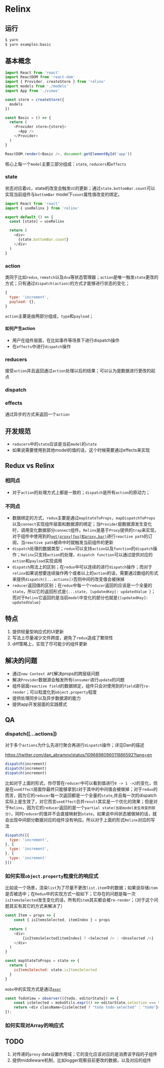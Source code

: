 # Relinx

## 运行

```bash
$ yarn
$ yarn examples:basic
```

## 基本概念

```js
import React from 'react'
import ReactDOM from 'react-dom'
import { Provider, createStore } from 'relinx'
import models from './models'
import App from './views'

const store = createStore({
  models
})

const Basic = () => {
  return (
    <Provider store={store}>
      <App />
    </Provider>
  )
}

ReactDOM.render(<Basic />, document.getElementById('app'))
```

核心上每一个`model`主要三部分组成：`state`, `reducers`和`effects`

### state

状态对应着`UI`，state的改变会触发`UI`的更新；通过`state.bottomBar.count`可以实现当前组件与`bottomBar` model下`count`属性值改变的绑定。

```js
import React from 'react'
import { useRelinx } from 'relinx'

export default () => {
  const [state] = useRelinx

  return (
    <div>
      {state.bottomBar.count}
    </div>
  )
}
```

### action

类同于比如`redux`, `rematch`以及`dva`等状态管理器；`action`是唯一触发`state`更改的方式；只有通过`dispatch(action)`的方式才能够进行状态的变化；

```js
{
  type: 'increment',
  payload: {},
}
```

`action`主要是由两部分组成，`type`和`payload`；

#### 如何产生action

- 用户在组件层面，在比如事件等场景下进行dispatch操作
- 在`effects`中进行`dispatch`操作

### reducers

接受`action`并且返回通过`action`处理以后的结果；可以认为是数据进行更改的起点

### dispatch



### effects

通过异步的方式来返回一个`action`

## 开发规范

- `reducers`中的`state`应该是当前`model`的`state`
- 如果说需要使用到其他model的值的话，这个时候需要通过effects来实现

## Redux vs Relinx

### 相同点

- 对于`action`的处理方式上都是一致的；`dispatch`是所有`action`的原动力；

### 不同点

- 数据绑定的方式，`redux`主要是通过`mapStateToProps`，`mapDispatchToProps`以及`connect`实现组件层面和数据源的绑定；当`Provider`层数据源发生变化时，调用变化数据部分`connect`组件。`Relinx`是基于`Proxy`提供的`trap`来实现，对于组件中使用到的[`get(proxy[foo]和proxy.bar)`](https://developer.mozilla.org/en-US/docs/Web/JavaScript/Reference/Global_Objects/Proxy/handler/get)进行`reactive path`的订阅，当`reactive path`被命中时就触发当前组件的更新
- `dispatch`处理的数据类型；`redux`可以支持`action`以及`function`的`dispatch`操作；`Relinx`只支持`action`的处理，`dispatch function`可以通过提供对应的`action`和`payload`实现调用
- `dispatch`用法上的区别；在`redux`中可以连续的进行`dispatch`操作；而对于`relinx`如果说想要连续操作两个或者以上的`action`的话，需要通过数组的形式来提供`dispatch([...actions])`否则中间的改变值会被抹掉
- `reducer`返回值的区别；在`redux`中每一个`reducer`返回的应该是一个全量的`state`，所以它的返回形式是`{...state, [updatedKey]: updatedValue }`；而对于`Relinx`它返回的是当前`model`中变化的部分也就是`{[updatedKey]: updatedValue}`

## 特点

1. 提供轻量型响应式的UI更新
2. 写法上尽量减少文件跨度，避免了`redux`造成了繁琐性
3. diff策略上，实现了尽可能少的组件更新

## 解决的问题

- 通过`new Context API`解决props的跨层级问题
- 解决`Provider`数据源会触发所有`Consumer`进行`update`的问题
- 组件层面`reactive field`的数据绑定，组件只会对使用到的`field`进行`re-render`；可以粒度化到`object.property`程度
- 提供处理同步以及异步数据源的能力
- 提供app开发层面的实践模式

## QA

### dispatch([...actions])

对于多个`actions`为什么先进行聚合再进行`dispatch`操作；详见Dan的描述

https://twitter.com/dan_abramov/status/1096898096011886592?lang=en

```js
dispatch(increment)
dispatch(increment)
dispatch(increment)
```

比如对于上面的形式，你尽管在`reducer`中可以看到值进行`0 -> 1 ->2`的变化，但是在`useEffect`层面你最终只能够拿到`2`对于其中的中间值会被做掉；对于`redux`的而言，因为它的`reducer`每一次返回都是一个全量的`state`,并且每一次的dispatch实际上是生效了，对它而言`useEffect`合并`result`其实是一个优化的效果；但是对于`Relinx`，因为它的`reducer`返回的是一个`partial state(当前model发生改变的部分)`，同时`reducer`的值并不会直接映射到`state`，如果说中间状态被做掉的话，就会出现中间部分数据对应的组件没有响应。所以对于上面的形式`Relinx`对应的写法

```js
dispatch([{
  type: 'increment',
}, {
  type: 'increment',
}, {
  type: 'increment'
}])
```

### 如何实现`object.property`粒度化的响应式

比如说一个场景，渲染`list`为了尽量不更改`list.item`中的数据；如果说存储`item`是否被选中；在`Redux`中的实现方式一般如下；它存在的问题是每一次`isItemsSelected`发生变化的话，所有的`item`其实都会被`re-render`；（对于这个问题其实有其它的方式来解决了）

```js
const Item = props => {
	const { isItemsSelected, itemIndex } = props
  
  return (
    <div>
    	{isItemsSelected[itemIndex] ? <Selected /> : <Unselected />}
    </div>
  )
}

const mapStateToProps = state => {
  return {
    isItemsSelected: state.isItemsSelected
  }
}
```

`mobx`中的实现方式是通过[`expr`](https://mobx.js.org/refguide/expr.html)

```js
const TodoView = observer(({todo, editorState}) => {
    const isSelected = mobxUtils.expr(() => editorState.selection === todo);
    return <div className={isSelected ? "todo todo-selected" : "todo"}>{todo.title}</div>;
});
```

### 如何实现对Array的响应式

## TODO

1. 对传递的`proxy` data设置作用域；它的变化应该对应的是消费该字段的子组件
2. 提供middleware机制，比如logger观察目前更改的数据，以及对应的组件

